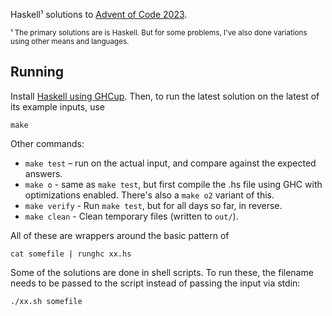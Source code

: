 Haskell¹ solutions to [Advent of Code 2023](https://adventofcode.com/2023).

<small>¹ The primary solutions are is Haskell. But for some problems, I've also
done variations using other means and languages. </small>

## Running

Install [Haskell using GHCup](https://www.haskell.org/ghcup/). Then, to run the
latest solution on the latest of its example inputs, use

    make

Other commands:

-   `make test` – run on the actual input, and compare against the expected
    answers.
-   `make o` - same as `make test`, but first compile the .hs file using GHC
    with optimizations enabled. There's also a `make o2` variant of this.
-   `make verify` - Run `make test`, but for all days so far, in reverse.
-   `make clean` - Clean temporary files (written to `out/`).

All of these are wrappers around the basic pattern of

    cat somefile | runghc xx.hs

Some of the solutions are done in shell scripts. To run these, the filename
needs to be passed to the script instead of passing the input via stdin:

    ./xx.sh somefile

